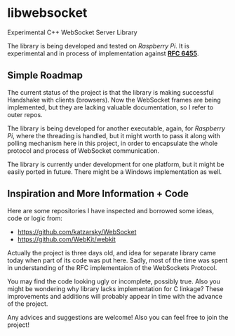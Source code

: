 libwebsocket
============

Experimental C++ WebSocket Server Library


The library is being developed and tested on *Raspberry Pi*. It is experimental and in process of implementation against [**RFC 6455**](http://tools.ietf.org/html/rfc6455).

Simple Roadmap
--------------

The current status of the project is that the library is making successful Handshake with clients (browsers). Now the WebSocket frames are being implemented, but they are lacking valuable documentation, so I refer to outer repos.

The library is being developed for another executable, again, for *Raspberry Pi*, where the threading is handled, but it might worth to pass it along with polling mechanism here in this project, in order to encapsulate the whole protocol and process of WebSocket communication.

The library is currently under development for one platform, but it might be easily ported in future. There might be a Windows implementation as well.

Inspiration and More Information + Code
---------------------------------------

Here are some repositories I have inspected and borrowed some ideas, code or logic from:

* https://github.com/katzarsky/WebSocket
* https://github.com/WebKit/webkit


Actually the project is three days old, and idea for separate library came today when part of its code was put here. Sadly, most of the time was spent in understanding of the RFC implementaion of the WebSockets Protocol.

You may find the code looking ugly or incomplete, possibly true. Also you might be wondering why library lacks implementation for C linkage? These improvements and additions will probably appear in time with the advance of the project.

Any advices and suggestions are welcome!
Also you can feel free to join the project!
